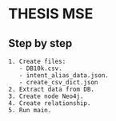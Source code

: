 # THESIS MSE

## Step by step

    1. Create files: 
       - DB10k.csv.
       - intent_alias_data.json.
       - create_csv_dict.json
    2. Extract data from DB.
    3. Create node Neo4j.
    4. Create relationship.
    5. Run main.
